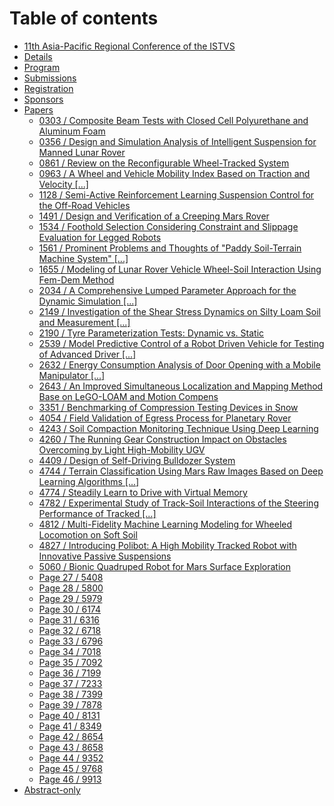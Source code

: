 # Table of contents

* [11th Asia-Pacific Regional Conference of the ISTVS](README.md)
* [Details](details.md)
* [Program](program/README.md)
* [Submissions](submissions.md)
* [Registration](registration.md)
* [Sponsors](sponsors.md)
* [Papers](program/papers.md)
  * [0303 / Composite Beam Tests with Closed Cell Polyurethane and Aluminum Foam](papers/0303-composite-beam-tests-with-closed-cell-polyurethane-and-aluminum-foam.md)
  * [0356 / Design and Simulation Analysis of Intelligent Suspension for Manned Lunar Rover](papers/0356-design-and-simulation-analysis-of-intelligent-suspension-for-manned-lunar-rover.md)
  * [0861 / Review on the Reconfigurable Wheel-Tracked System](papers/0861-review-on-the-reconfigurable-wheel-tracked-system.md)
  * [0963 / A Wheel and Vehicle Mobility Index Based on Traction and Velocity \[...\]](papers/a-wheel-and-vehicle-mobility-index-based-on-traction-and-velocity-for-optimization-of-mobility-perfo.md)
  * [1128 / Semi-Active Reinforcement Learning Suspension Control for the Off-Road Vehicles](papers/page-5.md)
  * [1491 / Design and Verification of a Creeping Mars Rover](papers/page-6.md)
  * [1534 / Foothold Selection Considering Constraint and Slippage Evaluation for Legged Robots](papers/page-7.md)
  * [1561 / Prominent Problems and Thoughts of "Paddy Soil-Terrain Machine System" \[...\]](papers/page-8.md)
  * [1655 / Modeling of Lunar Rover Vehicle Wheel-Soil Interaction Using Fem-Dem Method](papers/1655.md)
  * [2034 / A Comprehensive Lumped Parameter Approach for the Dynamic Simulation \[...\]](papers/2034.md)
  * [2149 / Investigation of the Shear Stress Dynamics on Silty Loam Soil and Measurement \[...\]](papers/page-11.md)
  * [2190 / Tyre Parameterization Tests: Dynamic vs. Static](papers/page-12.md)
  * [2539 / Model Predictive Control of a Robot Driven Vehicle for Testing of Advanced Driver \[...\]](papers/page-13.md)
  * [2632 / Energy Consumption Analysis of Door Opening with a Mobile Manipulator \[...\]](papers/2632-energy-consumption-analysis-of-door-opening-with-a-mobile-manipulator-....md)
  * [2643 / An Improved Simultaneous Localization and Mapping Method Base on LeGO-LOAM and Motion Compens](papers/page-15.md)
  * [3351 / Benchmarking of Compression Testing Devices in Snow](papers/page-16.md)
  * [4054 / Field Validation of Egress Process for Planetary Rover](papers/page-17.md)
  * [4243 / Soil Compaction Monitoring Technique Using Deep Learning](papers/page-18.md)
  * [4260 / The Running Gear Construction Impact on Obstacles Overcoming by Light High-Mobility UGV](papers/page-19.md)
  * [4409 / Design of Self-Driving Bulldozer System](papers/page-20.md)
  * [4744 / Terrain Classification Using Mars Raw Images Based on Deep Learning Algorithms \[...\]](papers/page-21.md)
  * [4774 / Steadily Learn to Drive with Virtual Memory](papers/page-22.md)
  * [4782 / Experimental Study of Track-Soil Interactions of the Steering Performance of Tracked \[...\]](papers/page-23.md)
  * [4812 / Multi-Fidelity Machine Learning Modeling for Wheeled Locomotion on Soft Soil](papers/page-24.md)
  * [4827 / Introducing Polibot: A High Mobility Tracked Robot with Innovative Passive Suspensions](papers/page-25.md)
  * [5060 / Bionic Quadruped Robot for Mars Surface Exploration](papers/page-26.md)
  * [Page 27 / 5408](papers/page-27.md)
  * [Page 28 / 5800](papers/page-28.md)
  * [Page 29 / 5979](papers/page-29.md)
  * [Page 30 / 6174](papers/page-30.md)
  * [Page 31 / 6316](papers/page-31.md)
  * [Page 32 / 6718](papers/page-32.md)
  * [Page 33 / 6796](papers/6796.md)
  * [Page 34 / 7018](papers/page-34.md)
  * [Page 35 / 7092](papers/page-35.md)
  * [Page 36 / 7199](papers/page-36.md)
  * [Page 37 / 7233](papers/page-37.md)
  * [Page 38 / 7399](papers/page-38.md)
  * [Page 39 / 7878](papers/page-39.md)
  * [Page 40 / 8131](papers/page-40.md)
  * [Page 41 / 8349](papers/page-41.md)
  * [Page 42 / 8654](papers/page-42.md)
  * [Page 43 / 8658](papers/page-43.md)
  * [Page 44 / 9352](papers/page-44.md)
  * [Page 45 / 9768](papers/page-45.md)
  * [Page 46 / 9913](papers/page-46.md)
* [Abstract-only](program/abstract-only.md)
